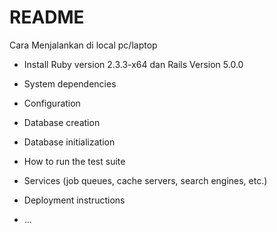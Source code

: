# README
Cara Menjalankan di local pc/laptop

* Install Ruby version 2.3.3-x64 dan Rails Version 5.0.0

* System dependencies

* Configuration

* Database creation

* Database initialization

* How to run the test suite

* Services (job queues, cache servers, search engines, etc.)

* Deployment instructions

* ...

